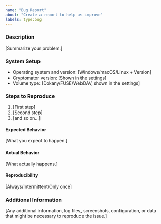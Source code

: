 ```yaml
---
name: "Bug Report"
about: "Create a report to help us improve"
labels: type:bug
---
```


<!--
**************************************
*                                    *
*   ⚠️⚠️⚠️ READ CAREFULLY ⚠️⚠️⚠️   *
*                                    *
**************************************
Do you want to ask a QUESTION? Are you looking for SUPPORT?
We're happy to help you via our support channels! Please read: https://github.com/cryptomator/cryptomator/blob/develop/SUPPORT.md

By filing an issue, you are expected to comply with our code of conduct: https://github.com/cryptomator/cryptomator/blob/develop/.github/CODE_OF_CONDUCT.md

Of course, we also expect you to search for existing similar issues first! ;) https://github.com/cryptomator/cryptomator/issues?q=


⚠️ IMPORTANT: If you don't stick to this template, the issue will get closed.

*****************************************************************************
*                                                                           *
*   To proof that you read this, please remove the X from the line below:   *
*                                                                           *
*****************************************************************************
-->
<!-- oooXooo -->

### Description

[Summarize your problem.]

### System Setup

* Operating system and version: [Windows/macOS/Linux + Version]
* Cryptomator version: [Shown in the settings]
* Volume type: [Dokany/FUSE/WebDAV, shown in the settings]

### Steps to Reproduce

1. [First step]
2. [Second step]
3. [and so on…]

#### Expected Behavior

[What you expect to happen.]

#### Actual Behavior

[What actually happens.]

#### Reproducibility

[Always/Intermittent/Only once]

### Additional Information

[Any additional information, log files, screenshots, configuration, or data that might be necessary to reproduce the issue.]

<!--

If you want to add the log file or screenshots, please add them as attachments. If your log file seems empty and doesn't show any errors, you may enable the debug mode first. Here is how to do that: https://community.cryptomator.org/t/how-do-i-enable-debug-mode/36

Then reproduce the problem to ensure all important information is contained in there. You may use test data or redact sensitive information from the log file.

Log file location:
- Windows: %appdata%/Cryptomator
- macOS: ~/Library/Logs/Cryptomator
- Linux: ~/.local/share/Cryptomator/logs

-->
